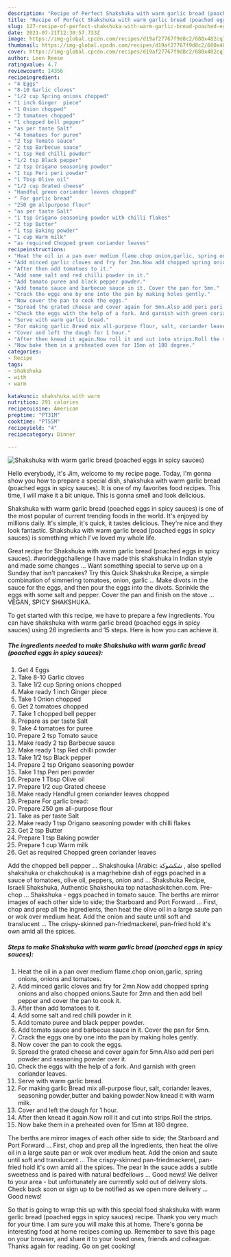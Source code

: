 ```yaml
---
description: "Recipe of Perfect Shakshuka with warm garlic bread (poached eggs in spicy sauces)"
title: "Recipe of Perfect Shakshuka with warm garlic bread (poached eggs in spicy sauces)"
slug: 127-recipe-of-perfect-shakshuka-with-warm-garlic-bread-poached-eggs-in-spicy-sauces
date: 2021-07-21T12:30:57.733Z
image: https://img-global.cpcdn.com/recipes/d19af27767f9d8c2/680x482cq70/shakshuka-with-warm-garlic-bread-poached-eggs-in-spicy-sauces-recipe-main-photo.jpg
thumbnail: https://img-global.cpcdn.com/recipes/d19af27767f9d8c2/680x482cq70/shakshuka-with-warm-garlic-bread-poached-eggs-in-spicy-sauces-recipe-main-photo.jpg
cover: https://img-global.cpcdn.com/recipes/d19af27767f9d8c2/680x482cq70/shakshuka-with-warm-garlic-bread-poached-eggs-in-spicy-sauces-recipe-main-photo.jpg
author: Leon Reese
ratingvalue: 4.7
reviewcount: 14356
recipeingredient:
- "4 Eggs"
- "8-10 Garlic cloves"
- "1/2 cup Spring onions chopped"
- "1 inch Ginger  piece"
- "1 Onion chopped"
- "2 tomatoes chopped"
- "1 chopped bell pepper"
- "as per taste Salt"
- "4 tomatoes for puree"
- "2 tsp Tomato sauce"
- "2 tsp Barbecue sauce"
- "1 tsp Red chilli powder"
- "1/2 tsp Black pepper"
- "2 tsp Origano seasoning powder"
- "1 tsp Peri peri powder"
- "1 Tbsp Olive oil"
- "1/2 cup Grated cheese"
- "Handful green coriander leaves chopped"
- " For garlic bread"
- "250 gm allpurpose flour"
- "as per taste Salt"
- "1 tsp Origano seasoning powder with chilli flakes"
- "2 tsp Butter"
- "1 tsp Baking powder"
- "1 cup Warm milk"
- "as required Chopped green coriander leaves"
recipeinstructions:
- "Heat the oil in a pan over medium flame.chop onion,garlic, spring onions, onions and tomatoes."
- "Add minced garlic cloves and fry for 2mn.Now add chopped spring onions and also chopped onions.Saute for 2mn and then add bell pepper and cover the pan to cook it."
- "After then add tomatoes to it."
- "Add some salt and red chilli powder in it."
- "Add tomato puree and black pepper powder."
- "Add tomato sauce and barbecue sauce in it. Cover the pan for 5mn."
- "Crack the eggs one by one into the pan by making holes gently."
- "Now cover the pan to cook the eggs."
- "Spread the grated cheese and cover again for 5mn.Also add peri peri powder and seasoning powder over it."
- "Check the eggs with the help of a fork. And garnish with green coriander leaves."
- "Serve with warm garlic bread."
- "For making garlic Bread mix all-purpose flour, salt, coriander leaves, seasoning powder,butter and baking powder.Now knead it with warm milk."
- "Cover and left the dough for 1 hour."
- "After then knead it again.Now roll it and cut into strips.Roll the strips."
- "Now bake them in a preheated oven for 15mn at 180 degree."
categories:
- Recipe
tags:
- shakshuka
- with
- warm

katakunci: shakshuka with warm 
nutrition: 291 calories
recipecuisine: American
preptime: "PT31M"
cooktime: "PT55M"
recipeyield: "4"
recipecategory: Dinner

---
```



![Shakshuka with warm garlic bread (poached eggs in spicy sauces)](https://img-global.cpcdn.com/recipes/d19af27767f9d8c2/680x482cq70/shakshuka-with-warm-garlic-bread-poached-eggs-in-spicy-sauces-recipe-main-photo.jpg)

Hello everybody, it's Jim, welcome to my recipe page. Today, I'm gonna show you how to prepare a special dish, shakshuka with warm garlic bread (poached eggs in spicy sauces). It is one of my favorites food recipes. This time, I will make it a bit unique. This is gonna smell and look delicious.

Shakshuka with warm garlic bread (poached eggs in spicy sauces) is one of the most popular of current trending foods in the world. It's enjoyed by millions daily. It's simple, it's quick, it tastes delicious. They're nice and they look fantastic. Shakshuka with warm garlic bread (poached eggs in spicy sauces) is something which I've loved my whole life.

Great recipe for Shakshuka with warm garlic bread (poached eggs in spicy sauces). #worldeggchallenge I have made this shakshuka in Indian style and made some changes … Want something special to serve up on a Sunday that isn&#39;t pancakes? Try this Quick Shakshuka Recipe, a simple combination of simmering tomatoes, onion, garlic … Make divots in the sauce for the eggs, and then pour the eggs into the divots. Sprinkle the eggs with some salt and pepper. Cover the pan and finish on the stove … VEGAN, SPICY SHAKSHUKA.


To get started with this recipe, we have to prepare a few ingredients. You can have shakshuka with warm garlic bread (poached eggs in spicy sauces) using 26 ingredients and 15 steps. Here is how you can achieve it.

<!--inarticleads1-->

##### The ingredients needed to make Shakshuka with warm garlic bread (poached eggs in spicy sauces):

1. Get 4 Eggs
1. Take 8-10 Garlic cloves
1. Take 1/2 cup Spring onions chopped
1. Make ready 1 inch Ginger  piece
1. Take 1 Onion chopped
1. Get 2 tomatoes chopped
1. Take 1 chopped bell pepper
1. Prepare as per taste Salt
1. Take 4 tomatoes for puree
1. Prepare 2 tsp Tomato sauce
1. Make ready 2 tsp Barbecue sauce
1. Make ready 1 tsp Red chilli powder
1. Take 1/2 tsp Black pepper
1. Prepare 2 tsp Origano seasoning powder
1. Take 1 tsp Peri peri powder
1. Prepare 1 Tbsp Olive oil
1. Prepare 1/2 cup Grated cheese
1. Make ready Handful green coriander leaves chopped
1. Prepare  For garlic bread:
1. Prepare 250 gm all-purpose flour
1. Take as per taste Salt
1. Make ready 1 tsp Origano seasoning powder with chilli flakes
1. Get 2 tsp Butter
1. Prepare 1 tsp Baking powder
1. Prepare 1 cup Warm milk
1. Get as required Chopped green coriander leaves


Add the chopped bell pepper … Shakshouka (Arabic: شكشوكة ‎, also spelled shakshuka or chakchouka) is a magrhebine dish of eggs poached in a sauce of tomatoes, olive oil, peppers, onion and … Shakshuka Recipe, Israeli Shakshuka, Authentic Shakshouka top natashaskitchen.com. Pre-chop … Shakshuka - eggs poached in tomato sauce. The berths are mirror images of each other side to side; the Starboard and Port Forward … First, chop and prep all the ingredients, then heat the olive oil in a large saute pan or wok over medium heat. Add the onion and saute until soft and translucent … The crispy-skinned pan-friedmackerel, pan-fried hold it&#39;s own amid all the spices. 

<!--inarticleads2-->

##### Steps to make Shakshuka with warm garlic bread (poached eggs in spicy sauces):

1. Heat the oil in a pan over medium flame.chop onion,garlic, spring onions, onions and tomatoes.
1. Add minced garlic cloves and fry for 2mn.Now add chopped spring onions and also chopped onions.Saute for 2mn and then add bell pepper and cover the pan to cook it.
1. After then add tomatoes to it.
1. Add some salt and red chilli powder in it.
1. Add tomato puree and black pepper powder.
1. Add tomato sauce and barbecue sauce in it. Cover the pan for 5mn.
1. Crack the eggs one by one into the pan by making holes gently.
1. Now cover the pan to cook the eggs.
1. Spread the grated cheese and cover again for 5mn.Also add peri peri powder and seasoning powder over it.
1. Check the eggs with the help of a fork. And garnish with green coriander leaves.
1. Serve with warm garlic bread.
1. For making garlic Bread mix all-purpose flour, salt, coriander leaves, seasoning powder,butter and baking powder.Now knead it with warm milk.
1. Cover and left the dough for 1 hour.
1. After then knead it again.Now roll it and cut into strips.Roll the strips.
1. Now bake them in a preheated oven for 15mn at 180 degree.


The berths are mirror images of each other side to side; the Starboard and Port Forward … First, chop and prep all the ingredients, then heat the olive oil in a large saute pan or wok over medium heat. Add the onion and saute until soft and translucent … The crispy-skinned pan-friedmackerel, pan-fried hold it&#39;s own amid all the spices. The pear In the sauce adds a subtle sweetness and is paired with natural bedfellows … Good news! We deliver to your area - but unfortunately are currently sold out of delivery slots. Check back soon or sign up to be notified as we open more delivery … Good news! 

So that is going to wrap this up with this special food shakshuka with warm garlic bread (poached eggs in spicy sauces) recipe. Thank you very much for your time. I am sure you will make this at home. There's gonna be interesting food at home recipes coming up. Remember to save this page on your browser, and share it to your loved ones, friends and colleague. Thanks again for reading. Go on get cooking!
